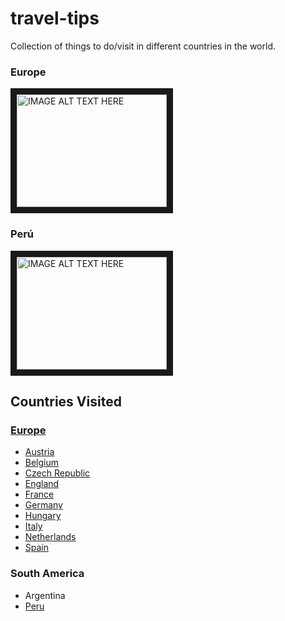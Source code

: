 # travel-tips
Collection of things to do/visit in different countries in the world.

### Europe
<a href="http://www.youtube.com/watch?feature=player_embedded&v=Sed_IyHnUvE
" target="_blank"><img src="http://img.youtube.com/vi/Sed_IyHnUvE/0.jpg" 
alt="IMAGE ALT TEXT HERE" width="240" height="180" border="10" /></a>

### Perú
<a href="http://www.youtube.com/watch?feature=player_embedded&v=u4QN7xikDEc
" target="_blank"><img src="http://img.youtube.com/vi/u4QN7xikDEc/0.jpg"
alt="IMAGE ALT TEXT HERE" width="240" height="180" border="10" /></a>


## Countries Visited
### [Europe](https://github.com/rocajuan/travel-tips/tree/master/europe)
- [Austria](https://github.com/rocajuan/travel-tips/tree/master/europe/austria)
- [Belgium](https://github.com/rocajuan/travel-tips/tree/master/europe/belgium)
- [Czech Republic](https://github.com/rocajuan/travel-tips/tree/master/europe/czech-republic)
- [England](https://github.com/rocajuan/travel-tips/tree/master/europe/england)
- [France](https://github.com/rocajuan/travel-tips/tree/master/europe/france)
- [Germany](https://github.com/rocajuan/travel-tips/tree/master/europe/germany)
- [Hungary](https://github.com/rocajuan/travel-tips/tree/master/europe/hungary)
- [Italy](https://github.com/rocajuan/travel-tips/tree/master/europe/italy)
- [Netherlands](https://github.com/rocajuan/travel-tips/tree/master/europe/netherlands)
- [Spain](https://github.com/rocajuan/travel-tips/tree/master/europe/spain)


### South America

- Argentina
- [Peru](https://github.com/rocajuan/travel-tips/tree/master/americas/peru)
